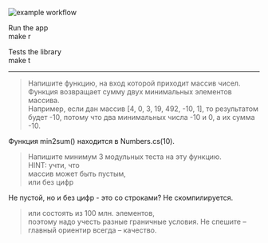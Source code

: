 ![example workflow](https://github.com/zharinovkv/ArrLib/actions/workflows/dotnet.yml/badge.svg)

Run the app  
    make r
  
Tests the library  
    make t
  
***

> Напишите функцию, на вход которой приходит массив чисел.  
> Функция возвращает сумму двух минимальных элементов массива.  
> Например, если дан массив [4, 0, 3, 19, 492, -10, 1], то результатом будет -10, потому что два минимальных числа -10 и 0, а их сумма -10.  
  

Функция min2sum() находится в Numbers.cs(10).  
  
> Напишите минимум 3 модульных теста на эту функцию.  
> HINT: учти, что  
> массив может быть пустым,  
> или без цифр  
  

Не пустой, но и без цифр - это со строками? Не скомпилируется.  
  
> или состоять из 100 млн. элементов,  
> поэтому надо учесть разные граничные условия.
> Не спешите – главный ориентир всегда – качество.  

